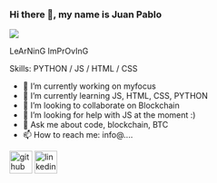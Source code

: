 ### Hi there 👋, my name is Juan Pablo
![](https://github.com/Dev-JuanPa)

LeArNinG
ImPrOvInG


Skills: PYTHON / JS / HTML / CSS

- 🔭 I’m currently working on myfocus 
- 🌱 I’m currently learning JS, HTML, CSS, PYTHON 
- 👯 I’m looking to collaborate on Blockchain 
- 🤔 I’m looking for help with JS at the moment :) 
- 💬 Ask me about code, blockchain, BTC 
- 📫 How to reach me: info@.... 


[<img src='https://cdn.jsdelivr.net/npm/simple-icons@3.0.1/icons/github.svg' alt='github' height='40'>](https://github.com/Dev-JuanPa)  [<img src='https://cdn.jsdelivr.net/npm/simple-icons@3.0.1/icons/linkedin.svg' alt='linkedin' height='40'>](https://www.linkedin.com/in/https://www.linkedin.com/in/juanvvpablo//)  

